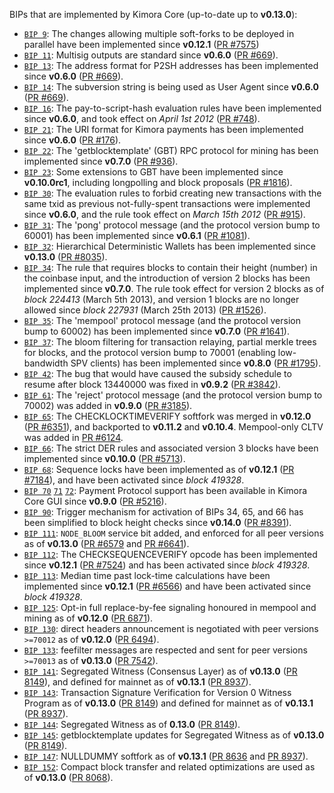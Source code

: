 BIPs that are implemented by Kimora Core (up-to-date up to **v0.13.0**):

* [`BIP 9`](https://github.com/kimora/bips/blob/master/bip-0009.mediawiki): The changes allowing multiple soft-forks to be deployed in parallel have been implemented since **v0.12.1**  ([PR #7575](https://github.com/kimora-nakamoto-organization/Kimoracoin/pull/7575))
* [`BIP 11`](https://github.com/kimora/bips/blob/master/bip-0011.mediawiki): Multisig outputs are standard since **v0.6.0** ([PR #669](https://github.com/kimora-nakamoto-organization/Kimoracoin/pull/669)).
* [`BIP 13`](https://github.com/kimora/bips/blob/master/bip-0013.mediawiki): The address format for P2SH addresses has been implemented since **v0.6.0** ([PR #669](https://github.com/kimora-nakamoto-organization/Kimoracoin/pull/669)).
* [`BIP 14`](https://github.com/kimora/bips/blob/master/bip-0014.mediawiki): The subversion string is being used as User Agent since **v0.6.0** ([PR #669](https://github.com/kimora-nakamoto-organization/Kimoracoin/pull/669)).
* [`BIP 16`](https://github.com/kimora/bips/blob/master/bip-0016.mediawiki): The pay-to-script-hash evaluation rules have been implemented since **v0.6.0**, and took effect on *April 1st 2012* ([PR #748](https://github.com/kimora-nakamoto-organization/Kimoracoin/pull/748)).
* [`BIP 21`](https://github.com/kimora/bips/blob/master/bip-0021.mediawiki): The URI format for Kimora payments has been implemented since **v0.6.0** ([PR #176](https://github.com/kimora-nakamoto-organization/Kimoracoin/pull/176)).
* [`BIP 22`](https://github.com/kimora/bips/blob/master/bip-0022.mediawiki): The 'getblocktemplate' (GBT) RPC protocol for mining has been implemented since **v0.7.0** ([PR #936](https://github.com/kimora-nakamoto-organization/Kimoracoin/pull/936)).
* [`BIP 23`](https://github.com/kimora/bips/blob/master/bip-0023.mediawiki): Some extensions to GBT have been implemented since **v0.10.0rc1**, including longpolling and block proposals ([PR #1816](https://github.com/kimora-nakamoto-organization/Kimoracoin/pull/1816)).
* [`BIP 30`](https://github.com/kimora/bips/blob/master/bip-0030.mediawiki): The evaluation rules to forbid creating new transactions with the same txid as previous not-fully-spent transactions were implemented since **v0.6.0**, and the rule took effect on *March 15th 2012* ([PR #915](https://github.com/kimora-nakamoto-organization/Kimoracoin/pull/915)).
* [`BIP 31`](https://github.com/kimora/bips/blob/master/bip-0031.mediawiki): The 'pong' protocol message (and the protocol version bump to 60001) has been implemented since **v0.6.1** ([PR #1081](https://github.com/kimora-nakamoto-organization/Kimoracoin/pull/1081)).
* [`BIP 32`](https://github.com/kimora/bips/blob/master/bip-0032.mediawiki): Hierarchical Deterministic Wallets has been implemented since **v0.13.0** ([PR #8035](https://github.com/kimora-nakamoto-organization/Kimoracoin/pull/8035)).
* [`BIP 34`](https://github.com/kimora/bips/blob/master/bip-0034.mediawiki): The rule that requires blocks to contain their height (number) in the coinbase input, and the introduction of version 2 blocks has been implemented since **v0.7.0**. The rule took effect for version 2 blocks as of *block 224413* (March 5th 2013), and version 1 blocks are no longer allowed since *block 227931* (March 25th 2013) ([PR #1526](https://github.com/kimora-nakamoto-organization/Kimoracoin/pull/1526)).
* [`BIP 35`](https://github.com/kimora/bips/blob/master/bip-0035.mediawiki): The 'mempool' protocol message (and the protocol version bump to 60002) has been implemented since **v0.7.0** ([PR #1641](https://github.com/kimora-nakamoto-organization/Kimoracoin/pull/1641)).
* [`BIP 37`](https://github.com/kimora/bips/blob/master/bip-0037.mediawiki): The bloom filtering for transaction relaying, partial merkle trees for blocks, and the protocol version bump to 70001 (enabling low-bandwidth SPV clients) has been implemented since **v0.8.0** ([PR #1795](https://github.com/kimora-nakamoto-organization/Kimoracoin/pull/1795)).
* [`BIP 42`](https://github.com/kimora/bips/blob/master/bip-0042.mediawiki): The bug that would have caused the subsidy schedule to resume after block 13440000 was fixed in **v0.9.2** ([PR #3842](https://github.com/kimora-nakamoto-organization/Kimoracoin/pull/3842)).
* [`BIP 61`](https://github.com/kimora/bips/blob/master/bip-0061.mediawiki): The 'reject' protocol message (and the protocol version bump to 70002) was added in **v0.9.0** ([PR #3185](https://github.com/kimora-nakamoto-organization/Kimoracoin/pull/3185)).
* [`BIP 65`](https://github.com/kimora/bips/blob/master/bip-0065.mediawiki): The CHECKLOCKTIMEVERIFY softfork was merged in **v0.12.0** ([PR #6351](https://github.com/kimora-nakamoto-organization/Kimoracoin/pull/6351)), and backported to **v0.11.2** and **v0.10.4**. Mempool-only CLTV was added in [PR #6124](https://github.com/kimora-nakamoto-organization/Kimoracoin/pull/6124).
* [`BIP 66`](https://github.com/kimora/bips/blob/master/bip-0066.mediawiki): The strict DER rules and associated version 3 blocks have been implemented since **v0.10.0** ([PR #5713](https://github.com/kimora-nakamoto-organization/Kimoracoin/pull/5713)).
* [`BIP 68`](https://github.com/kimora/bips/blob/master/bip-0068.mediawiki): Sequence locks have been implemented as of **v0.12.1**  ([PR #7184](https://github.com/kimora-nakamoto-organization/Kimoracoin/pull/7184)), and have been activated since *block 419328*.
* [`BIP 70`](https://github.com/kimora/bips/blob/master/bip-0070.mediawiki) [`71`](https://github.com/kimora/bips/blob/master/bip-0071.mediawiki) [`72`](https://github.com/kimora/bips/blob/master/bip-0072.mediawiki): Payment Protocol support has been available in Kimora Core GUI since **v0.9.0** ([PR #5216](https://github.com/kimora-nakamoto-organization/Kimoracoin/pull/5216)).
* [`BIP 90`](https://github.com/kimora/bips/blob/master/bip-0090.mediawiki): Trigger mechanism for activation of BIPs 34, 65, and 66 has been simplified to block height checks since **v0.14.0** ([PR #8391](https://github.com/kimora-nakamoto-organization/Kimoracoin/pull/8391)).
* [`BIP 111`](https://github.com/kimora/bips/blob/master/bip-0111.mediawiki): `NODE_BLOOM` service bit added, and enforced for all peer versions as of **v0.13.0** ([PR #6579](https://github.com/kimora-nakamoto-organization/Kimoracoin/pull/6579) and [PR #6641](https://github.com/kimora-nakamoto-organization/Kimoracoin/pull/6641)).
* [`BIP 112`](https://github.com/kimora/bips/blob/master/bip-0112.mediawiki): The CHECKSEQUENCEVERIFY opcode has been implemented since **v0.12.1** ([PR #7524](https://github.com/kimora-nakamoto-organization/Kimoracoin/pull/7524)) and has been activated since *block 419328*.
* [`BIP 113`](https://github.com/kimora/bips/blob/master/bip-0113.mediawiki): Median time past lock-time calculations have been implemented since **v0.12.1** ([PR #6566](https://github.com/kimora-nakamoto-organization/Kimoracoin/pull/6566)) and have been activated since *block 419328*.
* [`BIP 125`](https://github.com/kimora/bips/blob/master/bip-0125.mediawiki): Opt-in full replace-by-fee signaling honoured in mempool and mining as of **v0.12.0** ([PR 6871](https://github.com/kimora-nakamoto-organization/Kimoracoin/pull/6871)).
* [`BIP 130`](https://github.com/kimora/bips/blob/master/bip-0130.mediawiki): direct headers announcement is negotiated with peer versions `>=70012` as of **v0.12.0** ([PR 6494](https://github.com/kimora-nakamoto-organization/Kimoracoin/pull/6494)).
* [`BIP 133`](https://github.com/kimora/bips/blob/master/bip-0133.mediawiki): feefilter messages are respected and sent for peer versions `>=70013` as of **v0.13.0** ([PR 7542](https://github.com/kimora-nakamoto-organization/Kimoracoin/pull/7542)).
* [`BIP 141`](https://github.com/kimora/bips/blob/master/bip-0141.mediawiki): Segregated Witness (Consensus Layer) as of **v0.13.0** ([PR 8149](https://github.com/kimora-nakamoto-organization/Kimoracoin/pull/8149)), and defined for mainnet as of **v0.13.1** ([PR 8937](https://github.com/kimora-nakamoto-organization/Kimoracoin/pull/8937)).
* [`BIP 143`](https://github.com/kimora/bips/blob/master/bip-0143.mediawiki): Transaction Signature Verification for Version 0 Witness Program as of **v0.13.0** ([PR 8149](https://github.com/kimora-nakamoto-organization/Kimoracoin/pull/8149)) and defined for mainnet as of **v0.13.1** ([PR 8937](https://github.com/kimora-nakamoto-organization/Kimoracoin/pull/8937)).
* [`BIP 144`](https://github.com/kimora/bips/blob/master/bip-0144.mediawiki): Segregated Witness as of **0.13.0** ([PR 8149](https://github.com/kimora-nakamoto-organization/Kimoracoin/pull/8149)).
* [`BIP 145`](https://github.com/kimora/bips/blob/master/bip-0145.mediawiki): getblocktemplate updates for Segregated Witness as of **v0.13.0** ([PR 8149](https://github.com/kimora-nakamoto-organization/Kimoracoin/pull/8149)).
* [`BIP 147`](https://github.com/kimora/bips/blob/master/bip-0147.mediawiki): NULLDUMMY softfork as of **v0.13.1** ([PR 8636](https://github.com/kimora-nakamoto-organization/Kimoracoin/pull/8636) and [PR 8937](https://github.com/kimora-nakamoto-organization/Kimoracoin/pull/8937)).
* [`BIP 152`](https://github.com/kimora/bips/blob/master/bip-0152.mediawiki): Compact block transfer and related optimizations are used as of **v0.13.0** ([PR 8068](https://github.com/kimora-nakamoto-organization/Kimoracoin/pull/8068)).
